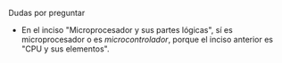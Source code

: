 Dudas por preguntar

* En el inciso "Microprocesador y sus partes lógicas", sí es microprocesador o es *microcontrolador*, porque el inciso anterior es "CPU y sus elementos".